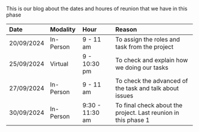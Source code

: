 This is our blog about the dates and houres of reunion that we have in this phase

| Date | Modality | Hour | Reason |
| :---- | :---- | :---- | :---- |
| 20/09/2024 | In-Person | 9 \- 11 am | To assign the roles and task from the project |
| 25/09/2024 | Virtual | 9 \- 10:30 pm | To check and explain how we doing our tasks  |
| 27/09/2024 | In-Person | 9 \- 11 am | To check the advanced of the task and talk about issues |
| 30/09/2024 | In-Person | 9:30 \- 11:30 am | To final check about the project. Last reunion in this phase 1 |

